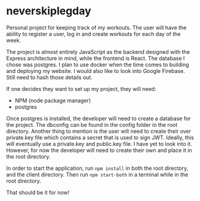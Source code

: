 # neverskiplegday

Personal project for keeping track of my workouts. The user will have the ability to register a user, log in and create workouts for each day of the week.

The project is almost entirely JavaScript as the backend designed with the Express architecture in mind, while the frontend is React. The database I chose was postgres. I plan to use docker when the time comes to building and deploying my website. I would also like to look into Google Firebase. Still need to hash those details out.

If one decides they want to set up my project, they will need:

- NPM (node package manager)
- postgres

Once postgres is installed, the developer will need to create a database for the project. The dbconfig can be found in the config folder in the root directory. Another thing to mention is the user will need to create their over private.key file which contains a secret that is used to sign JWT. Ideally, this will eventually use a private.key and public.key file. I have yet to look into it. However, for now the developer will need to create their own and place it in the root directory.

In order to start the application, run `npm install` in both the root directory, and the client directory. Then run `npm start-both` in a terminal while in the root directory.

That should be it for now!
